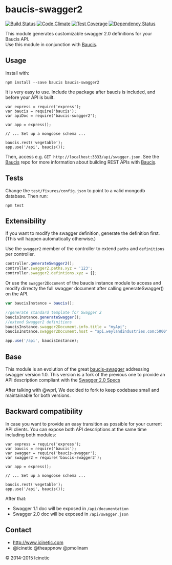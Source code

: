 baucis-swagger2
===============

[![Build Status](https://travis-ci.org/Icinetic/baucis-swagger2.svg)](https://travis-ci.org/Icinetic/baucis-swagger2)
[![Code Climate](https://codeclimate.com/github/Icinetic/baucis-swagger2/badges/gpa.svg)](https://codeclimate.com/github/Icinetic/baucis-swagger2)
[![Test Coverage](https://codeclimate.com/github/Icinetic/baucis-swagger2/badges/coverage.svg)](https://codeclimate.com/github/Icinetic/baucis-swagger2)
[![Dependency Status](https://david-dm.org/icinetic/baucis-swagger2.svg)](https://david-dm.org/icinetic/baucis-swagger2)

This module generates customizable swagger 2.0 definitions for your Baucis API.  
Use this module in conjunction with [Baucis](https://github.com/wprl/baucis).

Usage
-----

Install with:

    npm install --save baucis baucis-swagger2

It is very easy to use.  Include the package after baucis is included, and before your API is built.

    var express = require('express');
    var baucis = require('baucis');
    var apiDoc = require('baucis-swagger2');

    var app = express();

    // ... Set up a mongoose schema ...

    baucis.rest('vegetable');
    app.use('/api', baucis());

Then, access e.g. `GET http://localhost:3333/api/swagger.json`.  See the [Baucis](https://github.com/wprl/baucis) repo for more information about building REST APIs with [Baucis](https://github.com/wprl/baucis).

Tests
-----
Change the `test/fixures/config.json` to point to a valid mongodb database.
Then run:

```
npm test
```


Extensibility
-------------

If you want to modify the swagger definition, generate the definition first.  (This will happen automatically otherwise.)

Use the `swagger2` member of the controller to extend `paths` and `definitions` per controller.

```javascript
controller.generateSwagger2();
controller.swagger2.paths.xyz = '123';
controller.swagger2.defintions.xyz = {};
```

Or use the `swagger2Document` of the baucis instance module to access and modify dirrecty the full swagger document after calling generateSwagger() on the API.

```javascript
var baucisInstance = baucis();

//generate standard template for Swagger 2
baucisInstance.generateSwagger();
//extend Swagger2 definitions
baucisInstance.swagger2Document.info.title = "myApi";
baucisInstance.swagger2Document.host = "api.weylandindustries.com:5000";

app.use('/api', baucisInstance);
```

Base 
----

This module is an evolution of the great [baucis-swagger](https://github.com/wprl/baucis-swagger) addressing swagger version 1.0.
This version is a fork of the previous one to provide an API description compliant with the [Swagger 2.0 Specs](https://github.com/swagger-api/swagger-spec/blob/master/versions/2.0.md)

After talking with @wprl, We decided to fork to keep codebase small and maintainable for both versions.

Backward compatibility 
----------------------

In case you want to provide an easy transition as possible for your current API clients. You can expose both API descriptions at the same time including both modules:


    var express = require('express');
    var baucis = require('baucis');
    var swagger = require('baucis-swagger');
    var swagger2 = require('baucis-swagger2');

    var app = express();

    // ... Set up a mongoose schema ...

    baucis.rest('vegetable');
    app.use('/api', baucis());


After that:
- Swagger 1.1 doc will be exposed in `/api/documentation` 
- Swagger 2.0 doc will be exposed in `/api/swagger.json` 


Contact
-------

 * http://www.icinetic.com
 * @icinetic @theappnow @pmolinam

&copy; 2014-2015 Icinetic
